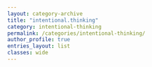 ```yaml
---
layout: category-archive
title: "intentional.thinking"
category: intentional-thinking
permalink: /categories/intentional-thinking/
author_profile: true
entries_layout: list
classes: wide
---
```

